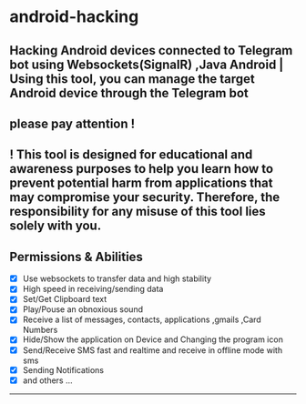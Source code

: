 # android-hacking
**Hacking Android** devices connected to Telegram bot using Websockets(SignalR) ,Java Android | Using this tool, you can manage the target Android device through the Telegram bot
---
## please pay attention !

! This tool is designed for educational and awareness purposes to help you learn how to prevent potential harm from applications that may compromise your security. Therefore, the responsibility for any misuse of this tool lies solely with you.
---
## Permissions & Abilities
- [x] Use websockets to transfer data and high stability
- [x] High speed in receiving/sending data
- [x] Set/Get Clipboard text
- [x] Play/Pouse an obnoxious sound
- [x] Receive a list of messages, contacts, applications ,gmails ,Card Numbers
- [x] Hide/Show the application on Device and Changing the program icon
- [x] Send/Receive SMS fast and realtime and receive in offline mode with sms
- [x] Sending Notifications
- [x] and others ...
---
